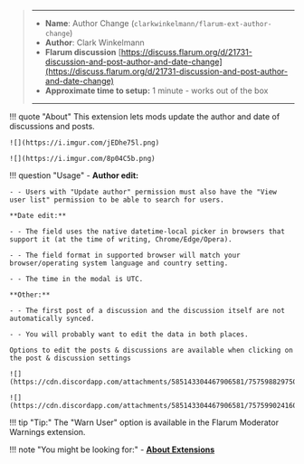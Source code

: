 > ---
> - **Name**: Author Change (`clarkwinkelmann/flarum-ext-author-change`)
> - **Author**: Clark Winkelmann
> - **Flarum discussion** [https://discuss.flarum.org/d/21731-discussion-and-post-author-and-date-change](https://discuss.flarum.org/d/21731-discussion-and-post-author-and-date-change)
> - **Approximate time to setup:** 1 minute - works out of the box
>
> ---

!!! quote "About"
    This extension lets mods update the author and date of discussions and posts.

    ![](https://i.imgur.com/jEDhe75l.png)

    ![](https://i.imgur.com/8p04C5b.png)

!!! question "Usage"
    - **Author edit:**
    
    - - Users with "Update author" permission must also have the "View user list" permission to be able to search for users.

    **Date edit:**
    
    - - The field uses the native datetime-local picker in browsers that support it (at the time of writing, Chrome/Edge/Opera).
    
    - - The field format in supported browser will match your browser/operating system language and country setting.
    
    - - The time in the modal is UTC.

    **Other:**
    
    - - The first post of a discussion and the discussion itself are not automatically synced.
    
    - - You will probably want to edit the data in both places.
    
    Options to edit the posts & discussions are available when clicking on the post & discussion settings
    
    ![](https://cdn.discordapp.com/attachments/585143304467906581/757598829750124596/unknown.png)
    
    ![](https://cdn.discordapp.com/attachments/585143304467906581/757599024160309359/unknown.png)
    
!!! tip "Tip:"
    The "Warn User" option is available in the Flarum Moderator Warnings extension.

!!! note "You might be looking for:"
    - **[About Extensions](/docs/how-to/extensions/about-extensions/)**
